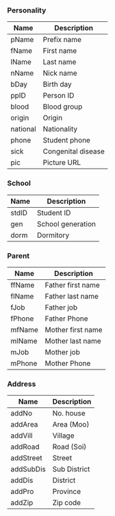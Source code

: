 ### Personality
Name|Description
-|-
pName|Prefix name
fName|First name
lName|Last name
nName|Nick name
bDay|Birth day
ppID|Person ID
blood|Blood group
origin|Origin
national|Nationality
phone|Student phone
sick|Congenital disease
pic|Picture URL

### School
Name|Description
-|-
stdID|Student ID
gen|School generation
dorm|Dormitory

### Parent
Name|Description
-|-
ffName|Father first name
flName|Father last name
fJob|Father job
fPhone|Father Phone
mfName|Mother first name
mlName|Mother last name
mJob|Mother job
mPhone|Mother Phone

### Address
Name|Description
-|-
addNo|No. house
addArea|Area (Moo)
addVill|Village
addRoad|Road (Soi)
addStreet|Street
addSubDis|Sub District
addDis|District
addPro|Province
addZip|Zip code


